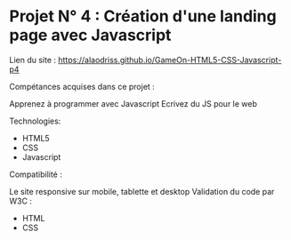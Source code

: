 # Projet N° 4 : Création d'une landing page avec Javascript

Lien du site : https://alaodriss.github.io/GameOn-HTML5-CSS-Javascript-p4


Compétances acquises dans ce projet :

Apprenez à programmer avec Javascript
Ecrivez du JS pour le web

Technologies:

- HTML5
- CSS
- Javascript

Compatibilité :

Le site responsive sur mobile, tablette et desktop
Validation du code par W3C :

- HTML
- CSS
